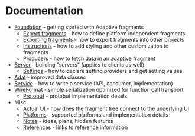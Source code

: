 # Documentation

* [Foundation](foundation/foundation.md) - getting started with Adaptive fragments
    * [Expect fragments](foundation/expect.md) - how to define platform independent fragments
    * [Exporting fragments](foundation/export.md) - how to export fragments into other projects
    * [Instructions](foundation/instructions.md) - how to add styling and other customization to fragments
    * [Producers](foundation/producer.md) - how to fetch data in an adaptive fragment
* [Server](server/server.md) - building "servers" (applies to clients as well)
  * [Settings](server/settings.md) - how to declare setting providers and get setting values
* [Adat](adat/adat.md) - improved data classes
* [Service](service/service.md) - how to write a service (API, consumer, implementation)
* [WireFormat](wireformat/wireformat.md) - simple serialization optimized for function call transport
  * [Protobuf](wireformat/protobuf.md) - protobuf implementation details
* Misc
  * [Actual UI](internals/actual%20UI.md) - how does the fragment tree connect to the underlying UI
  * [Platforms](platforms/platforms.md) - supported platforms and implementation details
  * [Notes](notes.md) - ideas, plans, hidden features
  * [References](references.md) - links to reference information
